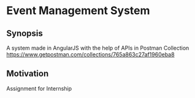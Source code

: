 # Event Management System

## Synopsis
A system made in AngularJS with the help of APIs in Postman Collection https://www.getpostman.com/collections/765a863c27af1960eba8

## Motivation

Assignment for Internship
